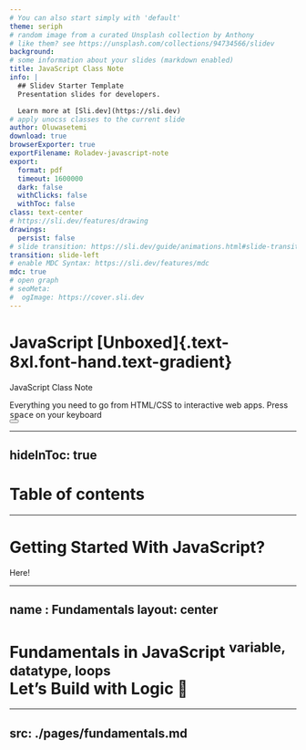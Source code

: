 ```yaml
---
# You can also start simply with 'default'
theme: seriph
# random image from a curated Unsplash collection by Anthony
# like them? see https://unsplash.com/collections/94734566/slidev
background: 
# some information about your slides (markdown enabled)
title: JavaScript Class Note
info: |
  ## Slidev Starter Template
  Presentation slides for developers.

  Learn more at [Sli.dev](https://sli.dev)
# apply unocss classes to the current slide
author: Oluwasetemi
download: true
browserExporter: true
exportFilename: Roladev-javascript-note
export:
  format: pdf
  timeout: 1600000
  dark: false
  withClicks: false
  withToc: false
class: text-center
# https://sli.dev/features/drawing
drawings:
  persist: false
# slide transition: https://sli.dev/guide/animations.html#slide-transitions
transition: slide-left
# enable MDC Syntax: https://sli.dev/features/mdc
mdc: true
# open graph
# seoMeta:
#  ogImage: https://cover.sli.dev
---
```


#  JavaScript [Unboxed]{.text-8xl.font-hand.text-gradient}

JavaScript Class Note

<div class="pt-12">
  <span @click="$slidev.nav.next" class="px-2 py-1 rounded cursor-pointer" hover="bg-white bg-opacity-10">
    Everything you need to go from HTML/CSS to interactive web apps. Press <kbd>space</kbd> on your keyboard <carbon:arrow-right class="inline"/>
  </span>
</div>

<div class="abs-br m-6 flex gap-2">
  <button @click="$slidev.nav.openInEditor()" title="Open in Editor" class="text-xl slidev-icon-btn opacity-50 !border-none !hover:text-white">
    <carbon:edit />
  </button>
  <a href="" target="_blank" alt="GitHub" title="Open in GitHub"
    class="text-xl slidev-icon-btn opacity-50 !border-none !hover:text-white">
    <carbon-logo-github />
  </a>
  <a href="https://github.com/Oluwasetemi/javascript-note/releases" target="_blank" alt="Download" title="Download PDF or PPTX version of the slide"
    class="text-xl slidev-icon-btn opacity-50 !border-none !hover:text-white">
    <carbon-download />
  </a>
</div>

<!--
The last comment block of each slide will be treated as slide notes. It will be visible and editable in Presenter Mode along with the slide. [Read more in the docs](https://sli.dev/guide/syntax.html#notes)
-->

---
hideInToc: true
---

# Table of contents

<Toc columns="2" minDepth="1" maxDepth="2"></Toc>



<!--
Here is another comment.
-->


---

# Getting Started With JavaScript?


<p v-after class="absolute bottom-23 left-45 opacity-30 transform -rotate-10">Here!</p>

---
name : Fundamentals
layout: center
---

<h1 flex="~ col">
  <div text-2xl origin-top-left transition duration-500 :class="$clicks <= 2 ? 'scale-150' : 'op50'">
    <span v-click>Fundamentals </span>
    <span>in JavaScript </span>
    <sup v-click>variable, datatype, loops</sup>
  </div>
  <div mt1 transition="slide-right" duration-600 ease-in-out v-click>
    Let’s Build with Logic 🔧
  </div>
</h1>


---
src: ./pages/fundamentals.md
---

